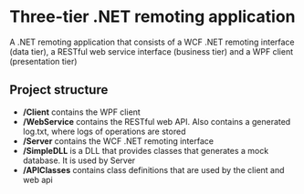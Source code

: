 # Three-tier .NET remoting application
A .NET remoting application that consists of a WCF .NET remoting interface (data tier), a RESTful web service interface (business tier) and a WPF client (presentation tier)

## Project structure
- **/Client** contains the WPF client
- **/WebService** contains the RESTful web API. Also contains a generated log.txt, where logs of operations are stored
- **/Server** contains the WCF .NET remoting interface
- **/SimpleDLL** is a DLL that provides classes that generates a mock database. It is used by Server
- **/APIClasses** contains class definitions that are used by the client and web api
